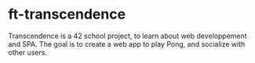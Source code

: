 # ft-transcendence
Transcendence is a 42 school project, to learn about web developpement and SPA. The goal is to create a web app to play Pong, and socialize with other users.
